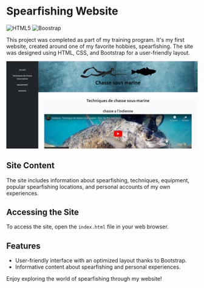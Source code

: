 # Spearfishing Website

![HTML5](https://img.shields.io/badge/html5-%23E34F26.svg?style=for-the-badge&logo=html5&logoColor=white)
![Boostrap](https://img.shields.io/badge/Bootstrap-563D7C?style=for-the-badge&logo=bootstrap&logoColor=white)


This project was completed as part of my training program. It's my first website, created around one of my favorite hobbies, spearfishing. The site was designed using HTML, CSS, and Bootstrap for a user-friendly layout.

![Spearfishing Website Screenshot](./img/chassSousMarineCapture.png)

## Site Content

The site includes information about spearfishing, techniques, equipment, popular spearfishing locations, and personal accounts of my own experiences.

## Accessing the Site

To access the site, open the `index.html` file in your web browser.

## Features

- User-friendly interface with an optimized layout thanks to Bootstrap.
- Informative content about spearfishing and personal experiences.

Enjoy exploring the world of spearfishing through my website!
